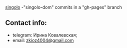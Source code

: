 [singolo](https://irenakowalewska.github.io/singolo/)
-"singolo-dom" commits in a "gh-pages" branch
## Contact info:
- telegram: Ирина Ковалевская;
- email: zkioz4004@gmail.com
